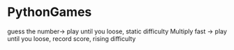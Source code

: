 # PythonGames
guess the number-> play until you loose, static difficulty
Multiply fast -> play until you loose, record score, rising difficulty
